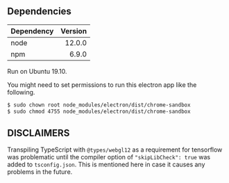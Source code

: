 ## Dependencies

| Dependency | Version |
|:----|----:|
| node | 12.0.0 |
| npm | 6.9.0 |

Run on Ubuntu 19.10.

You might need to set permissions to run this electron app like the following.

```bash
$ sudo chown root node_modules/electron/dist/chrome-sandbox
$ sudo chmod 4755 node_modules/electron/dist/chrome-sandbox
```

## DISCLAIMERS

Transpiling TypeScript with `@types/webgl12` as a requirement for tensorflow
was problematic until the compiler option of `"skipLibCheck": true` was added
to `tsconfig.json`. This is mentioned here in case it causes any problems in
the future.
